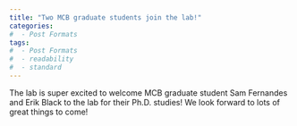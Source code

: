 ```yaml
---
title: "Two MCB graduate students join the lab!"
categories:
#  - Post Formats
tags:
#  - Post Formats
#  - readability
#  - standard
---
```

The lab is super excited to welcome MCB graduate student Sam Fernandes and Erik Black to the lab for their Ph.D. studies! We look forward to lots of great things to come!